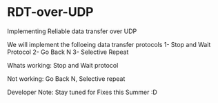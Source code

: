 # RDT-over-UDP
Implementing Reliable data transfer over UDP

We will implement the folloeing data transfer protocols 
  1- Stop and Wait Protocol
  2- Go Back N
  3- Selective Repeat


Whats working: 
 Stop and Wait protocol
 
Not working:
  Go Back N, 
  Selective repeat
  
 Developer Note: 
  Stay tuned for Fixes this Summer :D
